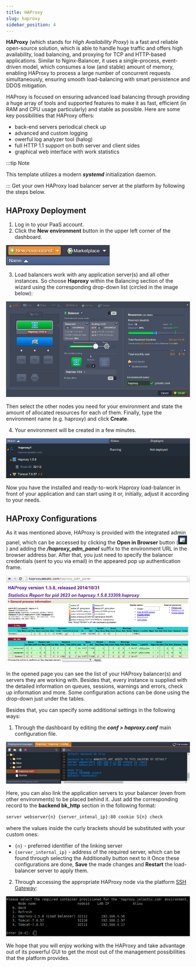 ```yaml
---
title: HAProxy
slug: haproxy
sidebar_position: 4
---
```


<!-- ## HAProxy -->

**HAProxy** (which stands for _High Availability Proxy_) is a fast and reliable open-source solution, which is able to handle huge traffic and offers high availability, load balancing, and proxying for TCP and HTTP-based applications. Similar to Nginx-Balancer, it uses a single-process, event-driven model, which consumes a low (and stable) amount of memory, enabling HAProxy to process a large number of concurrent requests simultaneously, ensuring smooth load-balancing with smart persistence and DDOS mitigation.

HAProxy is focused on ensuring advanced load balancing through providing a huge array of tools and supported features to make it as fast, efficient (in RAM and CPU usage particularly) and stable as possible. Here are some key possibilities that HAProxy offers:

- back-end servers periodical check up
- advanced and custom logging
- owerful log analyzer tool (halog)
- full HTTP 1.1 support on both server and client sides
- graphical web interface with work statistics

:::tip Note

This template utilizes a modern **_systemd_** initialization daemon.

:::
Get your own HAProxy load balancer server at the platform by following the steps below.

## HAProxy Deployment

1. Log in to your PaaS account.
2. Click the **New environment** button in the upper left corner of the dashboard.

<div style={{
    display:'flex',
    justifyContent: 'center',
    margin: '0 0 1rem 0'
}}>

![Locale Dropdown](./img/HAProxy/01-new-environment-button.png)

</div>

3. Load balancers work with any application server(s) and all other instances. So choose **Haproxy** within the Balancing section of the wizard using the corresponding drop-down list (circled in the image below):

<div style={{
    display:'flex',
    justifyContent: 'center',
    margin: '0 0 1rem 0'
}}>

![Locale Dropdown](./img/HAProxy/02-environment-wizard.png)

</div>

Then select the other nodes you need for your environment and state the amount of allocated resources for each of them. Finally, type the environment name (e.g. haproxy) and click **Create**.

4. Your environment will be created in a few minutes.

<div style={{
    display:'flex',
    justifyContent: 'center',
    margin: '0 0 1rem 0'
}}>

![Locale Dropdown](./img/HAProxy/03-environment-with-haproxy-created.png)

</div>

Now you have the installed and ready-to-work Haproxy load-balancer in front of your application and can start using it or, initially, adjust it according to your needs.

## HAProxy Configurations

As it was mentioned above, HAProxy is provided with the integrated admin panel, which can be accessed by clicking the **Open in Browser** button (![Locale Dropdown](./img/HAProxy/04-open-in-browser.png) ) and adding the **_/haproxy_adm_panel_** suffix to the environment URL in the browser address bar. After that, you just need to specify the balancer credentials (sent to you via email) in the appeared pop up authentication frame.

<div style={{
    display:'flex',
    justifyContent: 'center',
    margin: '0 0 1rem 0'
}}>

![Locale Dropdown](./img/HAProxy/05-haproxy-admin-panel.png)

</div>

In the opened page you can see the list of your HAProxy balancer(s) and servers they are working with. Besides that, every instance is supplied with the detailed information on queues, sessions, warnings and errors, check up information and more. Some configuration actions can be done using the drop-down just under the tables.

Besides that, you can specify some additional settings in the following ways:

1. Through the dashboard by editing the **_conf > haproxy.conf_** main configuration file.

<div style={{
    display:'flex',
    justifyContent: 'center',
    margin: '0 0 1rem 0'
}}>

![Locale Dropdown](./img/HAProxy/06-haproxy-config-file.png)

</div>

Here, you can also link the application servers to your balancer (even from other environments) to be placed behind it. Just add the corresponding record to the **backend bk_http** section in the following format:

```bash
server webserver{n} {server_intenal_ip}:80 cookie S{n} check
```

where the values inside the curly brackets should be substituted with your custom ones:

- `{n}` - preferred identifier of the linking server
- `{server_internal_ip}` - address of the required server, which can be found through selecting the Additionally button next to it
  Once these configurations are done, **Save** the made changes and **Restart** the load-balancer server to apply them.

2. Through accessing the appropriate HAProxy node via the platform [SSH Gateway](/deployment-tools/ssh/ssh-access/overview):

<div style={{
    display:'flex',
    justifyContent: 'center',
    margin: '0 0 1rem 0'
}}>

![Locale Dropdown](./img/HAProxy/07-haproxy-ssh-access.png)

</div>

We hope that you will enjoy working with the HAProxy and take advantage out of its powerful GUI to get the most out of the management possibilities that the platform provides.
